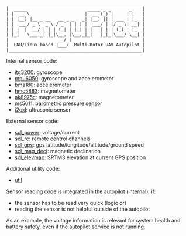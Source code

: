      ___________________________________________________
    |  _____                       _____ _ _       _    |
    | |  __ \                     |  __ (_) |     | |   |
    | | |__) |__ _ __   __ _ _   _| |__) || | ___ | |_  |
    | |  ___/ _ \ '_ \ / _` | | | |  ___/ | |/ _ \| __| |
    | | |  |  __/ | | | (_| | |_| | |   | | | (_) | |_  |
    | |_|   \___|_| |_|\__, |\__,_|_|   |_|_|\___/ \__| |
    |                   __/ |                           |
    |  GNU/Linux based |___/  Multi-Rotor UAV Autopilot |
    |___________________________________________________|


Internal sensor code:

* [itg3200](itg3200): gyroscope
* [mpu6050](mpu6050): gyroscope and accelerometer
* [bma180](bma180): accelerometer
* [hmc5883](hmc5883): magnetometer
* [ak8975c](ak8975c): magnetometer
* [ms5611](ms5611): barometric pressure sensor
* [i2cxl](i2cxl): ultrasonic sensor

External sensor code:

* [scl_power](scl_power): voltage/current
* [scl_rc](scl_rc): remote control channels
* [scl_gps](scl_gps): gps latitude/longitude/altitude/ground speed
* [scl_mag_decl](scl_mag_decl): magnetic declination
* [scl_elevmap](scl_elevmap): SRTM3 elevation at current GPS position

Additional utility code:
* [util](util)


Sensor reading code is integrated in the autopilot (internal), if:

* the sensor has to be read very quick (logic or)
* reading the sensor is not helpful outside of the autopilot

As an example, the voltage information is relevant for system health
and battery safety, even if the autopilot service is not running.


